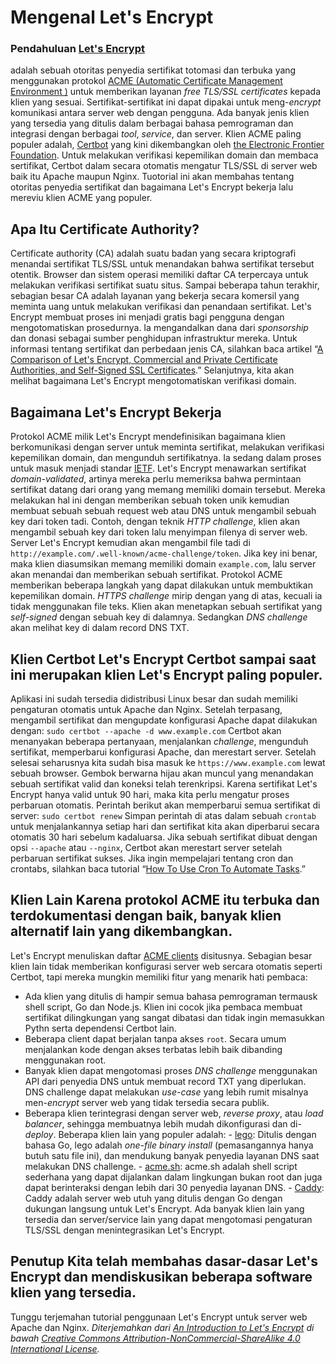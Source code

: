 # Mengenal Let's Encrypt 

### Pendahuluan [Let's Encrypt](https://letsencrypt.org/) 
adalah sebuah otoritas penyedia sertifikat totomasi dan terbuka yang menggunakan protokol [ACME (Automatic Certificate Management Environment )](https://ietf-wg-acme.github.io/acme/draft-ietf-acme-acme.html) untuk memberikan layanan *free TLS/SSL certificates* kepada klien yang sesuai. Sertifikat-sertifikat ini dapat dipakai untuk meng-*encrypt* komunikasi antara server web dengan pengguna. Ada banyak jenis klien yang tersedia yang ditulis dalam berbagai bahasa pemrograman dan integrasi dengan berbagai *tool*, *service*, dan server. Klien ACME paling populer adalah, [Certbot](https://certbot.eff.org/) yang kini dikembangkan oleh [the Electronic Frontier Foundation](https://www.eff.org/). Untuk melakukan verifikasi kepemilikan domain dan membaca sertifikat, Certbot dalam secara otomatis mengatur TLS/SSL di server web baik itu Apache maupun Nginx. Tuotorial ini akan membahas tentang otoritas penyedia sertifikat dan bagaimana Let's Encrypt bekerja lalu mereviu klien ACME yang populer. 

## Apa Itu Certificate Authority? 
Certificate authority (CA) adalah suatu badan yang secara kriptografi menandai sertifikat TLS/SSL untuk menandakan bahwa sertifikat tersebut otentik. Browser dan sistem operasi memiliki daftar CA terpercaya untuk melakukan verifikasi sertifikat suatu situs. Sampai beberapa tahun terakhir, sebagian besar CA adalah layanan yang bekerja secara komersil yang meminta uang untuk melakukan verifikasi dan penandaan sertifikat. Let's Encrypt membuat proses ini menjadi gratis bagi pengguna dengan mengotomatiskan prosedurnya. Ia mengandalkan dana dari *sponsorship* dan donasi sebagai sumber penghidupan infrastruktur mereka. Untuk informasi tentang sertifikat dan perbedaan jenis CA, silahkan baca artikel “[A Comparison of Let's Encrypt, Commercial and Private Certificate Authorities, and Self-Signed SSL Certificates](https://www.digitalocean.com/community/tutorials/a-comparison-of-let-s-encrypt-commercial-and-private-certificate-authorities-and-self-signed-ssl-certificates).” Selanjutnya, kita akan melihat bagaimana Let's Encrypt mengotomatiskan verifikasi domain. 

## Bagaimana Let's Encrypt Bekerja 
Protokol ACME milik Let's Encrypt mendefinisikan bagaimana klien berkomunikasi dengan server untuk meminta sertifikat, melakukan verifikasi kepemilikan domain, dan mengunduh sertifikatnya. Ia sedang dalam proses untuk masuk menjadi standar [IETF](https://www.ietf.org/). Let's Encrypt menawarkan sertifikat *domain-validated*, artinya mereka perlu memeriksa bahwa permintaan sertifikat datang dari orang yang memang memiliki domain tersebut. Mereka melakukan hal ini dengan memberikan sebuah token unik kemudian membuat sebuah sebuah request web atau DNS untuk mengambil sebuah key dari token tadi. Contoh, dengan teknik *HTTP challenge*, klien akan mengambil sebuah key dari token lalu menyimpan filenya di server web. Server Let's Encrypt kemudian akan mengambil file tadi di `http://example.com/.well-known/acme-challenge/token`. Jika key ini benar, maka klien diasumsikan memang memiliki domain `example.com`, lalu server akan menandai dan memberikan sebuah sertifikat. Protokol ACME memberikan beberapa langkah yang dapat dilakukan untuk membuktikan kepemilikan domain. *HTTPS challenge* mirip dengan yang di atas, kecuali ia tidak menggunakan file teks. Klien akan menetapkan sebuah sertifikat yang *self-signed* dengan sebuah key di dalamnya. Sedangkan *DNS challenge* akan melihat key di dalam record DNS TXT. 

## Klien Certbot Let's Encrypt Certbot sampai saat ini merupakan klien Let's Encrypt paling populer. 
Aplikasi ini sudah tersedia didistribusi Linux besar dan sudah memiliki pengaturan otomatis untuk Apache dan Nginx. Setelah terpasang, mengambil sertifikat dan mengupdate konfigurasi Apache dapat dilakukan dengan: ``` sudo certbot --apache -d www.example.com ``` Certbot akan menanyakan beberapa pertanyaan, menjalankan *challenge*, mengunduh sertifikat, memperbarui konfigurasi Apache, dan merestart server. Setelah selesai seharusnya kita sudah bisa masuk ke `https://www.example.com` lewat sebuah browser. Gembok berwarna hijau akan muncul yang menandakan sebuah sertifikat valid dan koneksi telah terenkripsi. Karena sertifikat Let's Encrypt hanya valid untuk 90 hari, maka kita perlu mengatur proses perbaruan otomatis. Perintah berikut akan memperbarui semua sertifikat di server: ``` sudo certbot renew ``` Simpan perintah di atas dalam sebuah `crontab` untuk menjalankannya setiap hari dan sertifikat kita akan diperbarui secara otomatis 30 hari sebelum kadaluarsa. Jika sebuah sertifikat dibuat dengan opsi `--apache` atau `--nginx`, Certbot akan merestart server setelah perbaruan sertifikat sukses. Jika ingin mempelajari tentang cron dan crontabs, silahkan baca tutorial “[How To Use Cron To Automate Tasks](https://www.digitalocean.com/community/tutorials/how-to-use-cron-to-automate-tasks-on-a-vps).” 

## Klien Lain Karena protokol ACME itu terbuka dan terdokumentasi dengan baik, banyak klien alternatif lain yang dikembangkan. 
Let's Encrypt menuliskan daftar [ACME clients](https://letsencrypt.org/docs/client-options/) disitusnya. Sebagian besar klien lain tidak memberikan konfigurasi server web sercara otomatis seperti Certbot, tapi mereka mungkin memiliki fitur yang menarik hati pembaca: 
- Ada klien yang ditulis di hampir semua bahasa pemrograman termausk shell script, Go dan Node.js. Klien ini cocok jika pembaca membuat sertifikat dilingkungan yang sangat dibatasi dan tidak ingin memasukkan Pythn serta dependensi Certbot lain. 
- Beberapa client dapat berjalan tanpa akses `root`. Secara umum menjalankan kode dengan akses terbatas lebih baik dibanding menggunakan root. 
- Banyak klien dapat mengotomasi proses *DNS challenge* menggunakan API dari penyedia DNS untuk membuat record TXT yang diperlukan. DNS challenge dapat melakukan *use-case* yang lebih rumit misalnya men-*encrypt* server web yang tidak tersedia secara publik. 
- Beberapa klien terintegrasi dengan server web, *reverse proxy*, atau *load balancer*, sehingga membuatnya lebih mudah dikonfigurasi dan di-*deploy*. Beberapa klien lain yang populer adalah: - [lego](https://github.com/xenolf/lego): Ditulis dengan bahasa Go, lego adalah *one-file binary install* (pemasangannya hanya butuh satu file ini), dan mendukung banyak penyedia layanan DNS saat melakukan DNS challenge. - [acme.sh](https://github.com/Neilpang/acme.sh): acme.sh adalah shell script sederhana yang dapat dijalankan dalam lingkungan bukan root dan juga dapat berinteraksi dengan lebih dari 30 penyedia layanan DNS. - [Caddy](https://caddyserver.com/): Caddy adalah server web utuh yang ditulis dengan Go dengan dukungan langsung untuk Let's Encrypt. Ada banyak klien lain yang tersedia dan server/service lain yang dapat mengotomasi pengaturan TLS/SSL dengan menintegrasikan Let's Encrypt. 

## Penutup Kita telah membahas dasar-dasar Let's Encrypt dan mendiskusikan beberapa software klien yang tersedia. 
Tunggu terjemahan tutorial penggunaan Let's Encrypt untuk server web Apache dan Nginx. *Diterjemahkan dari [An Introduction to Let's Encrypt](https://www.digitalocean.com/community/tutorials/an-introduction-to-let-s-encrypt) di bawah [Creative Commons Attribution-NonCommercial-ShareAlike 4.0 International License](https://creativecommons.org/licenses/by-nc-sa/4.0/).*
